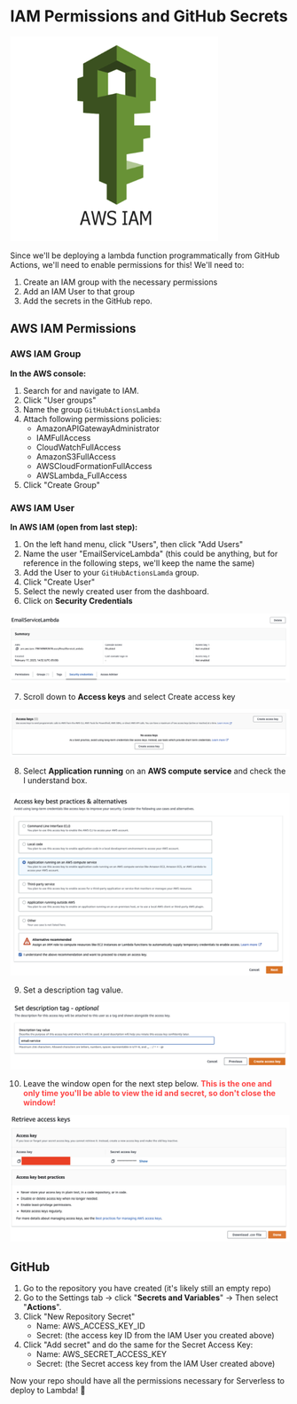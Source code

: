 # IAM Permissions and GitHub Secrets

![IAM Logo](./assets/6.IAMLogo.png)

Since we'll be deploying a lambda function programmatically from GitHub Actions, we'll need to enable permissions for this! We'll need to:
1. Create an IAM group with the necessary permissions
2. Add an IAM User to that group
3. Add the secrets in the GitHub repo.

## AWS IAM Permissions

### AWS IAM Group

**In the AWS console:**
1. Search for and navigate to IAM.
2. Click "User groups"
3. Name the group `GitHubActionsLambda`
4. Attach following permissions policies:
    - AmazonAPIGatewayAdministrator
    - IAMFullAccess
    - CloudWatchFullAccess
    - AmazonS3FullAccess
    - AWSCloudFormationFullAccess
    - AWSLambda_FullAccess
6. Click "Create Group"

### AWS IAM User

**In AWS IAM (open from last step):**

1. On the left hand menu, click "Users", then click "Add Users"
2. Name the user "EmailServiceLambda" (this could be anything, but for reference in the following steps, we'll keep the name the same)
3. Add the User to your `GitHubActionsLamda` group.
4. Click "Create User"
5. Select the newly created user from the dashboard.
6. Click on **Security Credentials**

![Security Credentials](./assets/6.EmailService.png)

7. Scroll down to **Access keys** and select Create access key 

![Access Keys](./assets/6.AccessKey.png)

8. Select **Application running** on an **AWS compute service** and check the I understand box.

![Best Practices](./assets/6.BestPractices.png)

9. Set a description tag value.

![Tag Value](./assets/6.Tag.png)

10. Leave the window open for the next step below. <span style ="color: #FE4646">**This is the one and only time you'll be able to view the id and secret, so don't close the window!**

![Access Key Value](./assets/6.AccessKeyValue.png)

## GitHub

1. Go to the repository you have created (it's likely still an empty repo)
2. Go to the Settings tab → click "**Secrets and Variables**" → Then select "**Actions**".
3. Click "New Repository Secret"
    - Name: AWS_ACCESS_KEY_ID
    - Secret: (the access key ID from the IAM User you created above)
4. Click "Add secret" and do the same for the Secret Access Key:
    - Name: AWS_SECRET_ACCESS_KEY
    - Secret: (the Secret access key from the IAM User created above)

Now your repo should have all the permissions necessary for Serverless to deploy to Lambda! 🚀
